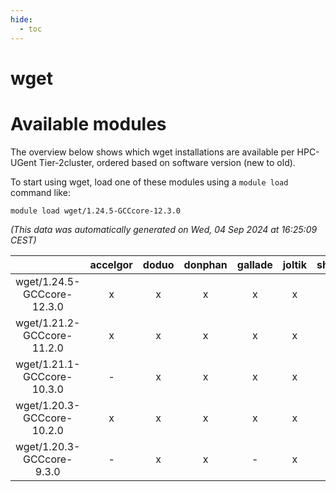 ```yaml
---
hide:
  - toc
---
```


wget
====

# Available modules


The overview below shows which wget installations are available per HPC-UGent Tier-2cluster, ordered based on software version (new to old).

To start using wget, load one of these modules using a `module load` command like:

```shell
module load wget/1.24.5-GCCcore-12.3.0
```

*(This data was automatically generated on Wed, 04 Sep 2024 at 16:25:09 CEST)*  

| |accelgor|doduo|donphan|gallade|joltik|shinx|skitty|
| :---: | :---: | :---: | :---: | :---: | :---: | :---: | :---: |
|wget/1.24.5-GCCcore-12.3.0|x|x|x|x|x|x|x|
|wget/1.21.2-GCCcore-11.2.0|x|x|x|x|x|-|x|
|wget/1.21.1-GCCcore-10.3.0|-|x|x|x|x|-|x|
|wget/1.20.3-GCCcore-10.2.0|x|x|x|x|x|-|x|
|wget/1.20.3-GCCcore-9.3.0|-|x|x|-|x|-|x|
